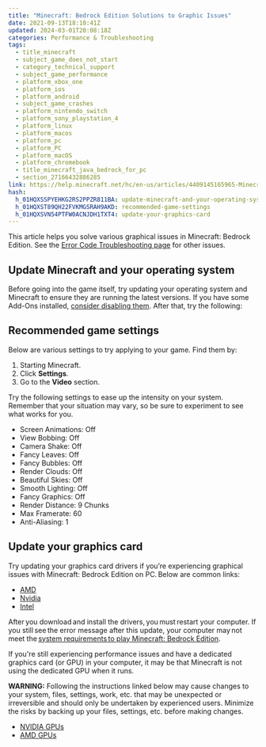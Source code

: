 ```yaml
---
title: "Minecraft: Bedrock Edition Solutions to Graphic Issues"
date: 2021-09-13T18:10:41Z
updated: 2024-03-01T20:08:18Z
categories: Performance & Troubleshooting
tags:
  - title_minecraft
  - subject_game_does_not_start
  - category_technical_support
  - subject_game_performance
  - platform_xbox_one
  - platform_ios
  - platform_android
  - subject_game_crashes
  - platform_nintendo_switch
  - platform_sony_playstation_4
  - platform_linux
  - platform_macos
  - platform_pc
  - platform_PC
  - platform_macOS
  - platform_chromebook
  - title_minecraft_java_bedrock_for_pc
  - section_27166432886285
link: https://help.minecraft.net/hc/en-us/articles/4409145165965-Minecraft-Bedrock-Edition-Solutions-to-Graphic-Issues
hash:
  h_01HQXSSPYEHKG2RS2PPZR811BA: update-minecraft-and-your-operating-system
  h_01HQXST89QH22FVKMGSRAH9AKD: recommended-game-settings
  h_01HQXSVN54PTFW0ACNJDH1TXT4: update-your-graphics-card
---
```


This article helps you solve various graphical issues in Minecraft: Bedrock Edition. See the [Error Code Troubleshooting page](./Error-Code-Troubleshooting-for-Minecraft-Bedrock-Edition.md) for other issues.

## Update Minecraft and your operating system

Before going into the game itself, try updating your operating system and Minecraft to ensure they are running the latest versions. If you have some Add-Ons installed, [consider disabling them](../Minecraft-Marketplace/Disabling-Minecraft-Add-Ons.md). After that, try the following:

## Recommended game settings

Below are various settings to try applying to your game. Find them by:

1.  Starting Minecraft.
2.  Click **Settings**.
3.  Go to the **Video** section.

Try the following settings to ease up the intensity on your system. Remember that your situation may vary, so be sure to experiment to see what works for you.

- Screen Animations: Off
- View Bobbing: Off
- Camera Shake: Off
- Fancy Leaves: Off
- Fancy Bubbles: Off
- Render Clouds: Off
- Beautiful Skies: Off
- Smooth Lighting: Off
- Fancy Graphics: Off
- Render Distance: 9 Chunks
- Max Framerate: 60
- Anti-Aliasing: 1

## Update your graphics card

Try updating your graphics card drivers if you’re experiencing graphical issues with Minecraft: Bedrock Edition on PC. Below are common links:

- [AMD](http://support.amd.com/us/gpudownload/windows/Pages/auto_detect.aspx)
- [Nvidia](http://www.nvidia.com/Download/index.aspx)
- [Intel](https://downloadcenter.intel.com/)

After you download and install the drivers, you must restart your computer. If you still see the error message after this update, your computer may not meet the [system requirements to play Minecraft: Bedrock Edition](../Download-Install/How-to-Manually-Update-Minecraft-on-Mobile.md#h_01FFGQHFARYP67X5MV72G1T8TN).

If you're still experiencing performance issues and have a dedicated graphics card (or GPU) in your computer, it may be that Minecraft is not using the dedicated GPU when it runs.

**WARNING:** Following the instructions linked below may cause changes to your system, files, settings, work, etc. that may be unexpected or irreversible and should only be undertaken by experienced users. Minimize the risks by backing up your files, settings, etc. before making changes.

- [NVIDIA GPUs](https://nam06.safelinks.protection.outlook.com/?url=https%3A%2F%2Fnvidia.custhelp.com%2Fapp%2Fanswers%2Fdetail%2Fa_id%2F5035%2Fkw%2Fnvidia%2520control%2520panel%2Frelated%2F1&data=05%7C02%7Cv-johnhansen%40microsoft.com%7C225aa01968454f7b94ab08dc37df9619%7C72f988bf86f141af91ab2d7cd011db47%7C1%7C0%7C638446680632879891%7CUnknown%7CTWFpbGZsb3d8eyJWIjoiMC4wLjAwMDAiLCJQIjoiV2luMzIiLCJBTiI6Ik1haWwiLCJXVCI6Mn0%3D%7C0%7C%7C%7C&sdata=ZoI8UnaqV2H4UxYEzEZQKeD9Fxhp7HpujXgyVfd7BEY%3D&reserved=0)
- [AMD GPUs](https://nam06.safelinks.protection.outlook.com/?url=https%3A%2F%2Fwww.amd.com%2Fen%2Fsupport%2Fkb%2Ffaq%2Fgpu-110&data=05%7C02%7Cv-johnhansen%40microsoft.com%7C225aa01968454f7b94ab08dc37df9619%7C72f988bf86f141af91ab2d7cd011db47%7C1%7C0%7C638446680632890646%7CUnknown%7CTWFpbGZsb3d8eyJWIjoiMC4wLjAwMDAiLCJQIjoiV2luMzIiLCJBTiI6Ik1haWwiLCJXVCI6Mn0%3D%7C0%7C%7C%7C&sdata=%2FzNG87iTVBF2AOXj4zRkFzAeg6KyvXGvh53vYhak9es%3D&reserved=0)
